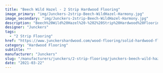```yaml
---
title: "Beech Wild Hazel - 2 Strip Hardwood Flooring"
image_primary: "img/Junckers-2strip-Beech-WildHazel-Harmony.jpg"
image_secondary: "img/Junckers-2strip-Beech-WildHazel-Harmony.jpg"
description: "Beech%20Wild%20Hazel%20-%202%20Strip%20Hardwood%20Flooring%0A%0AA%20Beech%202%20Strip%20Board%20toned%20with%20a%20slightly%20transparent%20brown%20stain.%0A%0AThis%20floor%20is%20also%20available%20as%20ships%20decking.%20The%20black%20neoprene%20strip%20placed%20between%20the%20boards%20adds%20a%20maritime%20look%20to%20the%20floor.%A0%0A%0AGET%20FREE%20SAMPLE%20OR%20QUOTE"
designer: "Junckers"
tags: 
  - "2 Strip Flooring"
href: "https://www.junckershardwood.com/wood-flooring/solid-hardwood-flooring/2-strip-wooden-flooring/product-page/beech-wild-hazel-2-strip-hardwood-flooring"
category: "Hardwood Flooring"
subtitle: ""
manufacturer: "Junckers"
slug: "/manufacturers/junckers/2-strip-flooring/junckers-beech-wild-hazel-2-strip-hardwood-flooring"
date: "2021-03-22"
---
```

